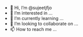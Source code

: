 - 👋 Hi, I’m @sujeetjfjo
- 👀 I’m interested in ...
- 🌱 I’m currently learning ...
- 💞️ I’m looking to collaborate on ...
- 📫 How to reach me ...

<!---
sujeetjfjo/sujeetjfjo is a ✨ special ✨ repository because its `README.md` (this file) appears on your GitHub profile.
You can click the Preview link to take a look at your changes.
--->
